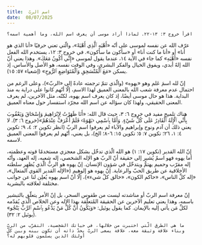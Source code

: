 ```yaml
---
title:  اسم الربّ
date:  08/07/2025
---
```


`اقرأ خروج ٣: ١٣-٢٢. لماذا أراد موسى أن يعرف اسم الله، وما أهمية اسمه؟`

عرّف الله عن نفسه لموسى على أنّه «أَهْيَهِ ٱلَّذِي أَهْيَهْ»، والّتي تعني حرفيًا «أنا الذي هو أنا» أو «أنا ما كنت أنا» أو «سأكون ما سأكون». في خروج ٣: ١٢، يستخدم الله الفعل نفسه «أَهْيَهِ» كما جاء في الآية ١٤، عندما يقول لموسى «إِنِّي أَكُونُ مَعَكَ». وهذا يعني أنّ الله إلهٌ أبدي، ويفوق الخيال والفكر البشري، وفي الوقت نفسه، هو الأصل والأساس، إذ يسكن «مَعَ ٱلْمُنْسَحِقِ وَٱلْمُتَوَاضِعِ ٱلرُّوحِ» (إشعياء ٥٧: ١٥).

إنّ لله اسمَ عَلم وهو «يهوه» (والّذي تتمّ ترجمته عادةً إلى «الربّ»)، وعلى الرغم من احتمال عدم معرفة شعب الله بالمعنى العميق لهذا الاسم، إلّا أنّهم كانوا على دراية به منذ البداية. هذا هو حال موسى أيضًا، إذ كان يعرف اسم يهوه، لكنّه، مثل الآخرين، لم يعرف المعنى الحقيقي، ولهذا كان سؤاله عن اسم الله مجرّد استفسار حول معناه العميق.

هناك تلميح مفيد في خروج ٦: ٣، حيث قال الله: «أَنَا ظَهَرْتُ لِإِبْرَاهِيمَ وَإِسْحَاقَ وَيَعْقُوبَ بِأَنِّي ٱلْإِلَهُ ٱلْقَادِرُ عَلَى كُلِّ شَيْءٍ. وَأَمَّا بِٱسْمِي ‹يَهْوَهْ› فَلَمْ أُعْرَفْ عِنْدَهُمْ»(خروج ٦: ٣). لا يعني ذلك أن آدم ونوح وإبراهيم والآباء لم يعرفوا اسم الربّ (انظر تكوين ٢: ٤، ٩؛ تكوين ٤: ١، ٢٦؛ تكوين ٧: ٥؛ تكوين ١٥: ٦-٨؛ الخ)، بل يعني، أنّهم لم يعرفوا المعنى العميق لاسمه.

إنّ الله القدير (تكوين ١٧: ١) هو الله الّذي تدخّل بشكل معجزي مستخدمًا قوته وعظمته، أما يهوه فهو اسمٌ يُشير إلى حقيقة أنّ الربّ هو الإله الشخصي، إله شعبه، إله العهد، وأنّه إله مقرّب وحميم يهتمُّ ويتدخّل في شؤون الإنسان. إنّ يهوه هو الربُّ الّذي يُظهِر سلطته الأخلاقية عن طريق الحبّ والرعاية. إنّ يهوه هو إلوهيم («الإله القدير القوي المتعال»، «إله كلِّ الناس»، «حاكم الكون»، «خالق كلّ شيء»)، إلّا أنّ اسم يهوه يُعلِن لنا عن جوانب مختلفة لعلاقته بالبشرية.

إنّ معرفة اسم الربّ أو مناشدته ليست من طقوس السحر، بل إنّ الأمر يتعلّق بالتبشير باسمه، وهذا يعني تعليم الآخرين عن الحقيقة المُتعلّقة بهذا الإله وعن الخلاص الّذي يُقدّمه لكلِّ مَن يأتي إليه بالإيمان. كما يقول يوئيل: «وَيَكُونُ أَنَّ كُلَّ مَنْ يَدْعُو بِٱسْمِ ٱلرَّبِّ يَنْجُو» (يوئيل ٢: ٣٢).

`ما هي الطرق الّتي اختبرت من خلالها، في حياتك الشخصية، التقرّب من الربّ وبناء علاقة وثيقة معه، علاقة يسعى الربّ بحدّ ذاته أن تكون بينه وبين كلِّ أولئك الذين يسلّمون قلوبهم له؟`